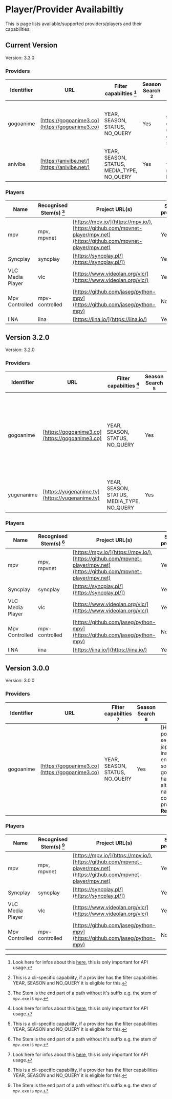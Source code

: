 # Player/Provider Availabiltiy

This is page lists available/supported providers/players and their capabilities.

## Current Version

Version: 3.3.0

### Providers

| Identifier | URL                                            | Filter capabilties [^1]                    | Season Search [^2] | Notes                                                                                                                                                            | Reference                                                                        |
| ---------- | ---------------------------------------------- | ------------------------------------------ | ------------------ | ---------------------------------------------------------------------------------------------------------------------------------------------------------------- | -------------------------------------------------------------------------------- |
| gogoanime  | [https://gogoanime3.co](https://gogoanime3.co) | YEAR, SEASON, STATUS, NO_QUERY             | Yes                | [Hover Me]("As of now this provider does not update it's content, but is still online.")                                                                         | [GoGoProvider][anipy_api.provider.providers.gogo_provider.GoGoProvider]          |
| anivibe    | [https://anivibe.net/](https://anivibe.net/)   | YEAR, SEASON, STATUS, MEDIA_TYPE, NO_QUERY | Yes                | [Hover Me]("Placeholder for future reference") **Recommended**                                                                                                   | [AnivibeProvider][anipy_api.provider.providers.anivibe_provider.AnivibeProvider] |

### Players

| Name             | Recognised Stem(s) [^3] | Project URL(s)                                                                                                           | Sub-process | Code Reference                                                          |
| ---------------- | ----------------------- | ------------------------------------------------------------------------------------------------------------------------ | ----------- | ----------------------------------------------------------------------- |
| mpv              | mpv, mpvnet             | [https://mpv.io/](https://mpv.io/), [https://github.com/mpvnet-player/mpv.net](https://github.com/mpvnet-player/mpv.net) | Yes         | [Mpv][anipy_api.player.players.mpv.Mpv]                                 |
| Syncplay         | syncplay                | [https://syncplay.pl/](https://syncplay.pl/])                                                                            | Yes         | [Syncplay][anipy_api.player.players.syncplay.Syncplay]                  |
| VLC Media Player | vlc                     | [https://www.videolan.org/vlc/](https://www.videolan.org/vlc/)                                                           | Yes         | [Vlc][anipy_api.player.players.vlc.Vlc]                                 |
| Mpv Controlled   | mpv-controlled          | [https://github.com/jaseg/python-mpv](https://github.com/jaseg/python-mpv)                                               | No          | [MpvControllable][anipy_api.player.players.mpv_control.MpvControllable] |
| IINA             | iina                    | [https://iina.io/](https://iina.io/)                                                                                     | Yes         | [Iina][anipy_api.player.players.iina.Iina]                              |

## Version 3.2.0

Version: 3.2.0

### Providers

| Identifier | URL                                            | Filter capabilties [^1]                    | Season Search [^2] | Notes                                                                                                                                                            | Reference                                                                  |
| ---------- | ---------------------------------------------- | ------------------------------------------ | ------------------ | ---------------------------------------------------------------------------------------------------------------------------------------------------------------- | -------------------------------------------------------------------------- |
| gogoanime  | [https://gogoanime3.co](https://gogoanime3.co) | YEAR, SEASON, STATUS, NO_QUERY             | Yes                | [Hover Me]("If possible search for the japanese name instead of the english one, some entries in gogo do not have their alternative names configured properly.") | [GoGoProvider][anipy_api.provider.providers.gogo_provider.GoGoProvider]    |
| yugenanime | [https://yugenanime.tv](https://yugenanime.tv) | YEAR, SEASON, STATUS, MEDIA_TYPE, NO_QUERY | Yes                | [Hover Me]("Placeholder for future reference") **Recommended**                                                                                                   | [YugenProvider][anipy_api.provider.providers.yugen_provider.YugenProvider] |

### Players

| Name             | Recognised Stem(s) [^3] | Project URL(s)                                                                                                           | Sub-process | Code Reference                                                          |
| ---------------- | ----------------------- | ------------------------------------------------------------------------------------------------------------------------ | ----------- | ----------------------------------------------------------------------- |
| mpv              | mpv, mpvnet             | [https://mpv.io/](https://mpv.io/), [https://github.com/mpvnet-player/mpv.net](https://github.com/mpvnet-player/mpv.net) | Yes         | [Mpv][anipy_api.player.players.mpv.Mpv]                                 |
| Syncplay         | syncplay                | [https://syncplay.pl/](https://syncplay.pl/])                                                                            | Yes         | [Syncplay][anipy_api.player.players.syncplay.Syncplay]                  |
| VLC Media Player | vlc                     | [https://www.videolan.org/vlc/](https://www.videolan.org/vlc/)                                                           | Yes         | [Vlc][anipy_api.player.players.vlc.Vlc]                                 |
| Mpv Controlled   | mpv-controlled          | [https://github.com/jaseg/python-mpv](https://github.com/jaseg/python-mpv)                                               | No          | [MpvControllable][anipy_api.player.players.mpv_control.MpvControllable] |
| IINA             | iina                    | [https://iina.io/](https://iina.io/)                                                                                     | Yes         | [Iina][anipy_api.player.players.iina.Iina]                              |

## Version 3.0.0

Version: 3.0.0

### Providers

| Identifier | URL                                            | Filter capabilties [^1]        | Season Search [^2] | Notes                                                                                                                                                                            | Reference                                                               |
| ---------- | ---------------------------------------------- | ------------------------------ | ------------------ | -------------------------------------------------------------------------------------------------------------------------------------------------------------------------------- | ----------------------------------------------------------------------- |
| gogoanime  | [https://gogoanime3.co](https://gogoanime3.co) | YEAR, SEASON, STATUS, NO_QUERY | Yes                | [Hover Me]("If possible search for the japanese name instead of the english one, some entries in gogo do not have their alternative names configured properly.") **Recommended** | [GoGoProvider][anipy_api.provider.providers.gogo_provider.GoGoProvider] |

### Players

| Name             | Recognised Stem(s) [^3] | Project URL(s)                                                                                                           | Sub-process | Code Reference                                                          |
| ---------------- | ----------------------- | ------------------------------------------------------------------------------------------------------------------------ | ----------- | ----------------------------------------------------------------------- |
| mpv              | mpv, mpvnet             | [https://mpv.io/](https://mpv.io/), [https://github.com/mpvnet-player/mpv.net](https://github.com/mpvnet-player/mpv.net) | Yes         | [Mpv][anipy_api.player.players.mpv.Mpv]                                 |
| Syncplay         | syncplay                | [https://syncplay.pl/](https://syncplay.pl/])                                                                            | Yes         | [Syncplay][anipy_api.player.players.syncplay.Syncplay]                  |
| VLC Media Player | vlc                     | [https://www.videolan.org/vlc/](https://www.videolan.org/vlc/)                                                           | Yes         | [Vlc][anipy_api.player.players.vlc.Vlc]                                 |
| Mpv Controlled   | mpv-controlled          | [https://github.com/jaseg/python-mpv](https://github.com/jaseg/python-mpv)                                               | No          | [MpvControllable][anipy_api.player.players.mpv_control.MpvControllable] |

[^1]:
    Look here for infos about this
    [here](reference/anipy_api/provider/filter.md#anipy_api.provider.filter.FilterCapabilities),
    this is only important for API usage.

[^2]:
    This is a cli-specific capability, if a provider has the filter
    capabilities YEAR, SEASON and NO_QUERY it is eligible for this.

[^3]:
    The Stem is the end part of a path without it's suffix e.g. the stem of
    `mpv.exe` is `mpv`.
